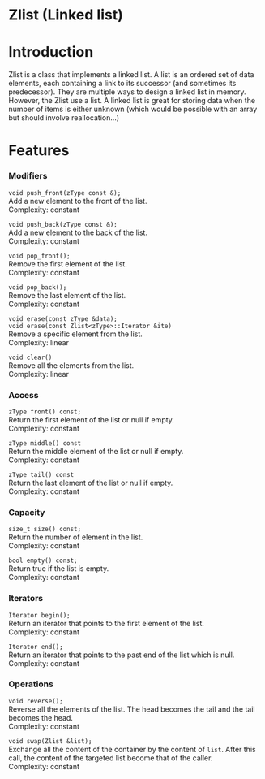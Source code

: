 # Zlist (Linked list)

# Introduction

Zlist is a class that implements a linked list. A list is an
ordered set of data elements, each containing a link to its
successor (and sometimes its predecessor). They are multiple ways
to design a linked list in memory. However, the Zlist use a list.
A linked list is great for storing data when
the number of items is either unknown (which would be possible with
an array but should involve reallocation...)

# Features 

### Modifiers

`void push_front(zType const &);`  
Add a new element to the front of the list.  
Complexity: constant

`void push_back(zType const &);`  
Add a new element to the back of the list.  
Complexity: constant

`void pop_front();`  
Remove the first element of the list.  
Complexity: constant

`void pop_back();`  
Remove the last element of the list.  
Complexity: constant

`void erase(const zType &data);`  
`void erase(const Zlist<zType>::Iterator &ite)`  
Remove a specific element from the list.  
Complexity: linear

`void clear()`  
Remove all the elements from the list.  
Complexity: linear

### Access

`zType front() const;`  
Return the first element of the list or null if empty.  
Complexity: constant

`zType middle() const`  
Return the middle element of the list or null if empty.  
Complexity: constant

`zType tail() const`  
Return the last element of the list or null if empty.  
Complexity: constant

### Capacity

`size_t size() const;`  
Return the number of element in the list.  
Complexity: constant

`bool empty() const;`  
Return true if the list is empty.  
Complexity: constant

### Iterators

`Iterator begin();`  
Return an iterator that points to the first element of the list.  
Complexity: constant

`Iterator end();`  
Return an iterator that points to the past end of the list which is null.  
Complexity: constant

### Operations

`void reverse();`  
Reverse all the elements of the list. The head becomes the tail
and the tail becomes the head.  
Complexity: constant

`void swap(Zlist &list);`  
Exchange all the content of the container by the content of
`list`. After this call, the content of the targeted list become that of the caller.  
Complexity: constant
